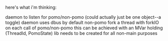 here's what i'm thinking:

daemon to listen for pomo/non-pomo (could actually just be one object--a toggle)
daemon uses dbus
by default non-pomo
fork a thread with forkIO on each call of pomo/non-pomo
this can be achieved with an MVar holding (ThreadId, PomoState)
lib needs to be created for all non-main purposes
